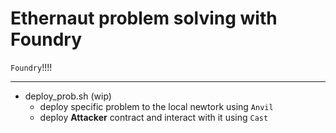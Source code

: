 # Ethernaut problem solving with Foundry

`Foundry`!!!!

---

- deploy_prob.sh (wip)
    - deploy specific problem to the local newtork using `Anvil`
    - deploy **Attacker** contract and interact with it using `Cast`

